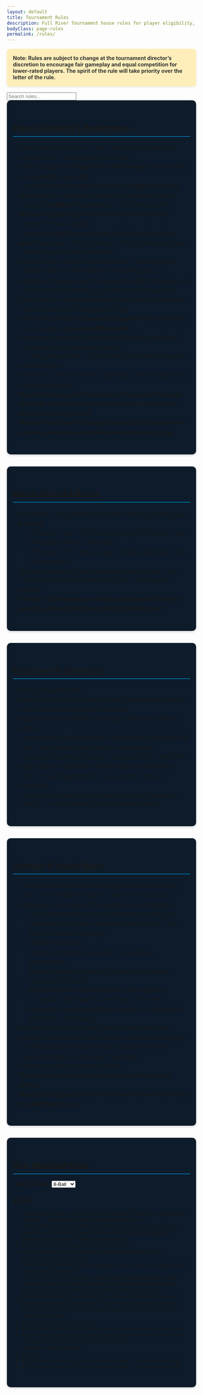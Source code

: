 ```yaml
---
layout: default
title: Tournament Rules
description: Full River Tournament house rules for player eligibility, registration, gameplay, conduct, and race formats. Updated for fairness and transparency.
bodyClass: page-rules
permalink: /rules/
---
```


<!--this is the rule.md file-->

<p style="background-color: #ffeeba; color: #333; padding: 1rem; border-radius: 8px; font-weight: bold; margin: 1rem 0; box-shadow: 0 2px 4px rgba(0,0,0,0.1);">
  Note: Rules are subject to change at the tournament director’s discretion to encourage fair gameplay and equal competition for lower-rated players. The spirit of the rule will take priority over the letter of the rule.
</p>

<input type="text" id="search" placeholder="Search rules...">

<section id="player-eligibility" style="background-color: #0D1B2A; padding: 2rem 1rem; border-radius: 10px; box-shadow: 0 2px 6px rgba(0,0,0,0.2); margin-bottom: 2rem;">
  <h2 style="border-bottom: 2px solid #0071a4; padding-bottom: 0.5rem;">Player Eligibility & Registration</h2>
  <ul style="line-height: 1.8; padding-left: 1rem;">
    <li class="numbered-1">Players with Fargo ratings of <445 in 8-ball, <430 in 9-Ball are welcome at River Tournaments (10-Ball TBD).</li>
    <li>Players must present a <strong>FargoRate or APA account</strong> (if you have one) and a <strong>photo ID</strong> at registration.</li>
	<li>If you <strong>do not have a FargoRate account</strong>, your <strong>APA rating will be converted</strong> to a comparable FargoRate for tournament eligibility.</li>
	<li>If you have <strong>no APA or Fargo rating</strong>, you will be entered at the <strong>maximum eligible rating (445 for 8-ball, 430 for 9-Ball)</strong> and monitored for future eligibility.</li>
	<li>If you have <strong>multiple Fargo accounts</strong>, the <strong>highest rating will be used</strong>. Players rated >430 in 9-Ball and >445 in 8-Ball are not eligible—please merge accounts beforehand.</li>
	<li>DigitalPool syncs with the FargoRate system. Your rating will be available to the tournament director immediately upon your registration (if you have one).  If you are in the OPAL APA system, the tournament director will find your profile and convert your rank. Please bring your APA app/account and have it ready at registration if you only have an APA rating and no Fargo.</li>
	<li>All River Tournaments are <strong>reported to FargoRate</strong>. Once processed, you will be able to <strong>claim your official profile</strong>.</li>
    <li>All ratings and conversion assignments are subject to review and final approval by the tournament director.</li>
    <li>Your rating at registration on tournament night will decide eligibility and race lengths.</li>
    <li>Entry fees must be paid at time of registration. Your spot will not be held without payment.</li>
    <li><strong>You do not have a spot in the bracket until your entry fee is paid, your Fargo rating has been verified/assigned, and your match requirements are confirmed.</strong></li>
    <li><strong>Any confirmed player who does not show up by the time matches are being assigned may be forfeited and replaced with a <a href="#match-format">Bye</a>.</strong></li>
  </ul>
</section>

<section id="match-format" style="background-color: #0D1B2A; padding: 2rem 1rem; border-radius: 10px; box-shadow: 0 2px 6px rgba(0,0,0,0.2); margin-bottom: 2rem;">
  <h2 style="border-bottom: 2px solid #0071a4; padding-bottom: 0.5rem;">Match Format & Races</h2>
  <ul style="line-height: 1.8; padding-left: 1rem;">
    <li class="numbered-1">Race lengths vary by format, the number of players, and Fargo gaps:</li>
    <li><strong>8 & 9 Ball:</strong>
      <ul>
        <li>8–12 players: race to 2 on the winners side, 1 on the losers side.</li>
        <li>13-16 players: race to 1, both sides.</li>
        <li>All Brackets: 100+ Fargo point gap, the higher-rated player must win 1 extra game.</li>
      </ul>
    </li>
    <li>We follow <a href="#bca-modified-rules">modified BCA rules</a>; adjustments may be made at the tournament director’s discretion <em>at any time</em> to encourage fair gameplay.</li>
    <li><strong>Definition: A Bye means an automatic advancement to the next round for a player without an opponent in the first round.</strong></li>
  </ul>
</section>

<section id="equipment" style="background-color: #0D1B2A; padding: 2rem 1rem; border-radius: 10px; box-shadow: 0 2px 6px rgba(0,0,0,0.2); margin-bottom: 2rem;">
  <h2 style="border-bottom: 2px solid #0071a4; padding-bottom: 0.5rem;">Equipment & Gameplay</h2>
  <ul style="line-height: 1.8; padding-left: 1rem;">
    <li class="numbered-1">Racks are Fargo Reported.</li>
    <li>Players lag or flip a coin for the first break, then alternate breaks. If there’s no agreement, lagging is the default.</li>
    <li>Magic Racks are fine if both players agree; otherwise, triangle by default.</li>
    <li>Jump shots are not allowed at River, and performing jump shots may result in being banned from future River Tournaments.</li>
    <li>Timeouts are not allowed. If you’re unsure about a rule, refer to this page, or ask your opponent or another player not currently in a match. Bring all disagreements to the tournament director immediately.</li>
    <li>If you need a shot watched, ask anyone not currently playing in a match. If no one is available, ask the tournament director.</li>
  </ul>
</section>

<section id="conduct" style="background-color: #0D1B2A; padding: 2rem 1rem; border-radius: 10px; box-shadow: 0 2px 6px rgba(0,0,0,0.2); margin-bottom: 2rem;">
  <h2 style="border-bottom: 2px solid #0071a4; padding-bottom: 0.5rem;">Conduct & House Rules</h2>
  <ul style="line-height: 1.8; padding-left: 1rem;">
    <li class="numbered-1">The tournament director reserves the right to refuse entry to any player, or to immediately remove any player from an ongoing tournament, for any reason. This includes, but is not limited to:
      <ul type="a">
        <li>Unsportsmanlike behavior of any kind at River or other pool tournaments in the Oregon community (APA, BCA, APL, etc.).</li>
        <li>Signs of substance impairment.</li>
        <li>Ineligible Fargo rating.</li>
        <li>Suspected or proven manipulation of Fargo ratings (sandbagging).</li>
        <li>Repeated intentional distraction of opponents (sharking).</li>
        <li>Verbal abuse or threats.</li>
        <li>Repeated failure to follow tournament rules or etiquette.</li>
        <li>Any behavior that jeopardizes the integrity of the River tournament or compromises River as a safe, fun, and inclusive space for low-level players.</li>
      </ul>
    </li>
    <li>No drinks on or near pool tables. Spills or damage will result in permanent disqualification from the River tournament, and possibly from the establishment itself (as River management sees fit).</li>
    <li>House contributions to the pot aren’t guaranteed.</li>
    <li>Entry fees are cash only and may change.</li>
    <li><strong>The tournament director has the final say on all tournament matters.</strong></li>
    <li><strong>Remember to tip your bartenders, staff, and tournament directors - they work hard for you!</strong></li>
  </ul>
</section>

<section id="bca-modified-rules" style="background-color: #0D1B2A; padding: 2rem 1rem; border-radius: 10px; box-shadow: 0 2px 6px rgba(0,0,0,0.2);">
  <h2 style="border-bottom: 2px solid #0071a4; padding-bottom: 0.5rem;">BCA Modified Rules</h2>

  <label for="formatSelect"><strong>Select Format:</strong></label>
  <select id="formatSelect">
    <option value="eightBallRules">8-Ball</option>
    <option value="nineBallRules">9-Ball</option>
    <option value="tenBallRules">10-Ball</option>
  </select>

  <div id="eightBallRules" class="format-rules">
    <h3>8-Ball</h3>
    <ul>
      <li>Players lag or flip a coin for the first break. If there’s no agreement, lagging is the default. Breaks alternate after that.</li>
      <li>Racks: Players can use Magic Racks or Triangles, but it must be agreed upon by both players and used for the entire match. If players don’t agree, Triangle is the default.</li>
      <li>Fouls cannot occur before the rack is struck.</li>
      <li>8 on the break: If you make the 8-ball on the break, it’s an automatic win for that rack.</li>
      <li>Scratch on the break: Incoming player must shoot from behind the head string (“kitchen”).</li>
      <li>Open table after break until a called shot legally pockets a ball.</li>
      <li>Groups (solids or stripes) assigned by first legal shot after the break. If both are made on the break, table remains open.</li>
      <li>8-ball pocket must be marked (or called verbally if agreed upon before the match). Making the 8-ball without marking/calling a pocket, or making it in a different pocket than marked/called is a loss for that rack. </li>
      <li>8-ball scratch is loss of game.</li>
      <li>Other fouls: Ball-in-hand for the opponent anywhere on the table.</li>
      <li>You must hit your ball first and at least one ball (any group) or the cue ball must hit a rail. Otherwise it’s a foul.</li>
      <li>Timeouts: None allowed.</li>
	  <li>Races:</li>
	  <li>8–12 players: race to 3 on the winners side, 2 on the losers side</li>
      <li>13–16 players: race to 2 on the winners side, 1 on the losers side</li>
    </ul>
  </div>

  <div id="nineBallRules" class="format-rules" style="display:none;">
    <h3>9-Ball</h3>
    <ul>
      <li>Players lag or flip a coin for the first break. If there’s no agreement, lagging is the default. Breaks alternate after that.</li>
      <li>Racks: Players can use Magic Racks or Triangles, but it must be agreed upon by both players and used for the entire match. If players don’t agree, Triangle is the default.</li>
      <li>Fouls cannot occur before the rack is struck.</li>
      <li>Three-point break rule: At least three object balls must be either pocketed or touch the rail on the break.</li>
      <li>Push Option: If the breaker didn't make anything, the opponent can either take the current table layout and shoot, or pass it back to the player who broke to let them shoot instead.</li>
      <li>9 on the snap: If the 9-ball is pocketed on the break, it’s an automatic win for that rack, except if it goes into the two foot-string pockets (the corner pockets closest to the rack). Then it’s spotted and play continues. The breaker continues shooting unless there was a foul.</li>
      <li>Scratch on the break: Ball-in-hand for the incoming player anywhere on the table.</li>
      <li>Table scratch and other fouls: Ball-in-hand for the opponent anywhere on the table.</li>
      <li>You must hit the lowest ball on the table first and any ball (including the cue ball) must hit a rail after. Otherwise it’s a foul.</li>
      <li>Timeouts: None allowed.</li>
	  <li>Races:</li>
	  <li>8–12 players: race to 3 on the winners side, 2 on the losers side</li>
      <li>13–16 players: race to 2 on the winners side, 1 on the losers side</li>
    </ul>
  </div>

  <div id="tenBallRules" class="format-rules" style="display:none;">
    <h3>10-Ball</h3>
    <ul>
      <li>Players lag or flip a coin for the first break. If there’s no agreement, lagging is the default. Breaks alternate after that.</li>
      <li>Racks: Players can use Magic Racks or Triangles, but it must be agreed upon by both players and used for the entire match. If players don’t agree, Triangle is the default.</li>
      <li>Fouls cannot occur before the rack is struck.</li>
      <li>Three-point break rule: At least three object balls must be either pocketed or touch the head string line on the break.</li>
      <li>Push Option: If the breaker didn't make anything, the opponent can either take the current table layout and shoot, or pass it back to the player who broke to let them shoot instead.</li>
      <li>10-ball on the break: If the 10-ball is pocketed on the break, it is spotted and play continues. It is still the breaker's turn unless a foul has occurred.</li>
      <li>Scratch on the break: Ball-in-hand for the incoming player anywhere on the table.</li>
      <li>Rotation game: You must hit the lowest numbered ball first.</li>
      <li>Call every shot. If the called ball goes in another pocket, it’s not a foul but the turn ends.</li>
      <li>Other fouls: Ball-in-hand for the opponent anywhere on the table.</li>
      <li>You must hit the lowest numbered ball on the table first and any ball (including the cue ball) must hit a rail after. Otherwise it’s a foul.</li>
      <li>Timeouts: None allowed.</li>
    </ul>
  </div>
</section>

<script>
  document.getElementById('formatSelect').addEventListener('change', function () {
    const selected = this.value;
    document.querySelectorAll('.format-rules').forEach(function (div) {
      div.style.display = 'none';
    });
    document.getElementById(selected).style.display = 'block';
  });
</script>
